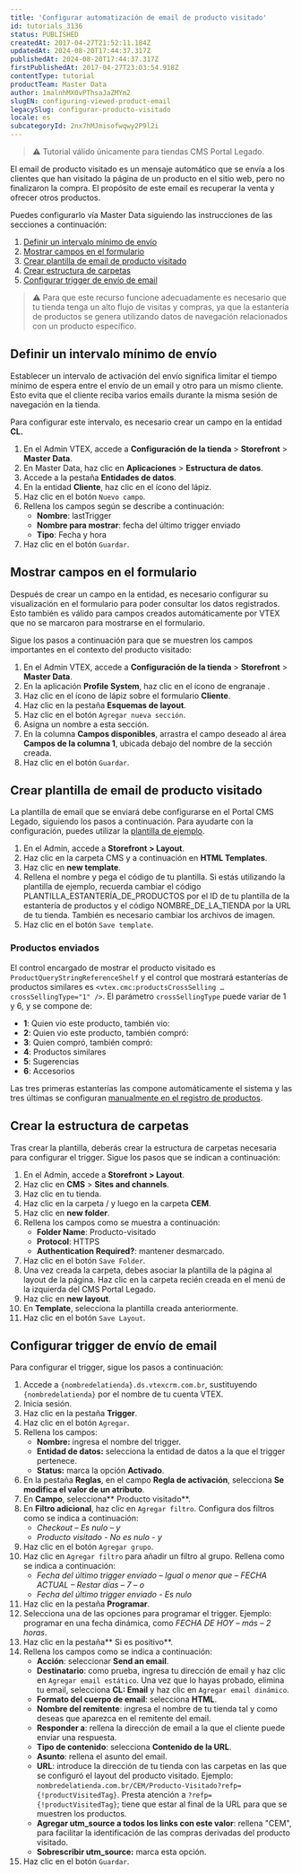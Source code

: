 ```yaml
---
title: 'Configurar automatización de email de producto visitado'
id: tutorials_3136
status: PUBLISHED
createdAt: 2017-04-27T21:52:11.184Z
updatedAt: 2024-08-20T17:44:37.317Z
publishedAt: 2024-08-20T17:44:37.317Z
firstPublishedAt: 2017-04-27T23:03:54.918Z
contentType: tutorial
productTeam: Master Data
author: 1malnhMX0vPThsaJaZMYm2
slugEN: configuring-viewed-product-email
legacySlug: configurar-producto-visitado
locale: es
subcategoryId: 2nx7hMJmisofwqwy2P9l2i
---
```


> ⚠️ Tutorial válido únicamente para tiendas CMS Portal Legado.

El email de producto visitado es un mensaje automático que se envía a los clientes que han visitado la página de un producto en el sitio web, pero no finalizaron la compra. El propósito de este email es recuperar la venta y ofrecer otros productos.

Puedes configurarlo vía Master Data siguiendo las instrucciones de las secciones a continuación:

1. [Definir un intervalo mínimo de envío](#heading=h.30j0zll)
2. [Mostrar campos en el formulario](#heading=h.1fob9te)
3. [Crear plantilla de email de producto visitado](#heading=h.3znysh7)
4. [Crear estructura de carpetas](#heading=h.tyjcwt)
5. [Configurar trigger de envío de email](#heading=h.3dy6vkm)

> ⚠️ Para que este recurso funcione adecuadamente es necesario que tu tienda tenga un alto flujo de visitas y compras, ya que la estantería de productos se genera utilizando datos de navegación relacionados con un producto específico.

## Definir un intervalo mínimo de envío

Establecer un intervalo de activación del envío significa limitar el tiempo mínimo de espera entre el envío de un email y otro para un mismo cliente. Esto evita que el cliente reciba varios emails durante la misma sesión de navegación en la tienda.

Para configurar este intervalo, es necesario crear un campo en la entidad **CL.**

1. En el Admin VTEX, accede a **Configuración de la tienda** > **Storefront** > **Master Data**.
2. En Master Data, haz clic en **Aplicaciones** > **Estructura de datos**.
3. Accede a la pestaña **Entidades de datos**.
4. En la entidad **Cliente**, haz clic en el ícono del lápiz.
5. Haz clic en el botón `Nuevo campo`.
6. Rellena los campos según se describe a continuación:
    * **Nombre**: lastTrigger
    * **Nombre para mostrar**: fecha del último trigger enviado
    * **Tipo**: Fecha y hora
7. Haz clic en el botón `Guardar`.

## Mostrar campos en el formulario

Después de crear un campo en la entidad, es necesario configurar su visualización en el formulario para poder consultar los datos registrados. Esto también es válido para campos creados automáticamente por VTEX que no se marcaron para mostrarse en el formulario.

Sigue los pasos a continuación para que se muestren los campos importantes en el contexto del producto visitado:

1. En el Admin VTEX, accede a **Configuración de la tienda** > **Storefront** > **Master Data**.
2. En la aplicación **Profile System**, haz clic en el ícono de engranaje <i class="fas fa-cog"></i>.
3. Haz clic en el ícono de lápiz <i class="fas fa-pencil-alt"></i> sobre el formulario **Cliente**.
4. Haz clic en la pestaña **Esquemas de layout**.
5. Haz clic en el botón `Agregar nueva sección`.
6. Asigna un nombre a esta sección.
7. En la columna **Campos disponibles**, arrastra el campo deseado al área **Campos de la columna 1**, ubicada debajo del nombre de la sección creada.
8. Haz clic en el botón `Guardar`.

## Crear plantilla de email de producto visitado

La plantilla de email que se enviará debe configurarse en el Portal CMS Legado, siguiendo los pasos a continuación. Para ayudarte con la configuración, puedes utilizar la [plantilla de ejemplo](//assets.ctfassets.net/alneenqid6w5/6TloqmkC76AAauQ4e4SWmA/d4c3b11034a436668e150f5dc3f6fce4/product-visited-es.zip).

1. En el Admin, accede a **Storefront > Layout**.
2. Haz clic en la carpeta CMS y a continuación en **HTML Templates**.
3. Haz clic en **new template**.
4. Rellena el nombre y pega el código de tu plantilla. Si estás utilizando la plantilla de ejemplo, recuerda cambiar el código PLANTILLA_ESTANTERÍA_DE_PRODUCTOS por el ID de tu plantilla de la estantería de productos y el código NOMBRE_DE_LA_TIENDA por la URL de tu tienda. También es necesario cambiar los archivos de imagen.
5. Haz clic en el botón `Save template`.

### Productos enviados

El control encargado de mostrar el producto visitado es `ProductQueryStringReferenceShelf` y el control que mostrará estanterías de productos similares es `<vtex.cmc:productsCrossSelling … crossSellingType="1" />`. El parámetro `crossSellingType` puede variar de 1 y 6, y se compone de:

* **1**: Quien vio este producto, también vio:
* **2**: Quien vio este producto, también compró:
* **3**: Quien compró, también compró:
* **4**: Productos similares
* **5**: Sugerencias
* **6**: Accesorios

Las tres primeras estanterías las compone automáticamente el sistema y las tres últimas se configuran [manualmente en el registro de productos](/es/tutorial/configurando-produto-similar-sugestoes-acessorios-e-genericos/).

## Crear la estructura de carpetas

Tras crear la plantilla, deberás crear la estructura de carpetas necesaria para configurar el trigger. Sigue los pasos que se indican a continuación:

1. En el Admin, accede a **Storefront > Layout**.
2. Haz clic en **CMS** > **Sites and channels**.
3. Haz clic en tu tienda.
4. Haz clic en la carpeta / y luego en la carpeta **CEM**.
5. Haz clic en **new folder**.
6. Rellena los campos como se muestra a continuación:
    * **Folder Name**: Producto-visitado
    * **Protocol**: HTTPS
    * **Authentication Required?**: mantener desmarcado.
7. Haz clic en el botón `Save Folder`.
8. Una vez creada la carpeta, debes asociar la plantilla de la página al layout de la página. Haz clic en la carpeta recién creada en el menú de la izquierda del CMS Portal Legado.
9. Haz clic en **new layout**.
10. En **Template**, selecciona la plantilla creada anteriormente.
11. Haz clic en el botón `Save Layout`.

## Configurar trigger de envío de email

Para configurar el trigger, sigue los pasos a continuación:

1. Accede a `{nombredelatienda}.ds.vtexcrm.com.br`, sustituyendo `{nombredelatienda}` por el nombre de tu cuenta VTEX.
2. Inicia sesión.
3. Haz clic en la pestaña **Trigger**.
4. Haz clic en el botón `Agregar`.
5. Rellena los campos:
    * **Nombre:** ingresa el nombre del trigger.
    * **Entidad de datos:** selecciona la entidad de datos a la que el trigger pertenece.
    * **Status:** marca la opción **Activado**.
6. En la pestaña **Reglas**, en el campo **Regla de activación**, selecciona **Se modifica el valor de un atributo**.
7. En **Campo**, selecciona** Producto visitado**.
8. En **Filtro adicional**, haz clic en `Agregar filtro`. Configura dos filtros como se indica a continuación:
    * _Checkout – Es nulo – y_
    * _Producto visitado - No es nulo - y_
9. Haz clic en el botón `Agregar grupo`.
10. Haz clic en `Agregar filtro` para añadir un filtro al grupo. Rellena como se indica a continuación:
    * _Fecha del último trigger enviado – Igual o menor que – FECHA ACTUAL – Restar días – 7 – o_
    * _Fecha del último trigger enviado - Es nulo_
11. Haz clic en la pestaña **Programar**.
12. Selecciona una de las opciones para programar el trigger. Ejemplo: programar en una fecha dinámica, como _FECHA DE HOY  – más – 2 horas_.
13. Haz clic en la pestaña** Si es positivo**.
14. Rellena los campos como se indica a continuación:
    * **Acción**: seleccionar **Send an email**.
    * **Destinatario**: como prueba, ingresa tu dirección de email y haz clic en `Agregar email estático`. Una vez que lo hayas probado, elimina tu email, selecciona **CL: Email** y haz clic en `Agregar email dinámico`.
    * **Formato del cuerpo de email**: selecciona **HTML**.
    * **Nombre del remitente**: ingresa el nombre de tu tienda tal y como deseas que aparezca en el remitente del email.
    * **Responder a**: rellena la dirección de email a la que el cliente puede enviar una respuesta.
    * **Tipo de contenido**: selecciona **Contenido de la URL**.
    * **Asunto**: rellena el asunto del email.
    * **URL**: introduce la dirección de tu tienda con las carpetas en las que se configuró el layout del producto visitado. Ejemplo: `nombredelatienda.com.br/CEM/Producto-Visitado?refp={!productVisitedTag}`. Presta atención a `?refp={!productVisitedTag}`; tiene que estar al final de la URL para que se muestren los productos.
    * **Agregar utm_source a todos los links con este valor**: rellena "CEM", para facilitar la identificación de las compras derivadas del producto visitado.
    * **Sobrescribir utm_source:** marca esta opción.
15. Haz clic en el botón `Guardar`.

